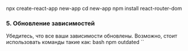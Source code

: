 


npx create-react-app new-app
cd new-app
npm install react-router-dom


### 5. Обновление зависимостей

Убедитесь, что все ваши зависимости обновлены. Возможно, стоит использовать команды такие как:
bash
npm outdated
``
